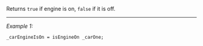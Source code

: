 Returns `true` if engine is on, `false` if it is off.


---
*Example 1:*
```sqf
_carEngineIsOn = isEngineOn _carOne;
```